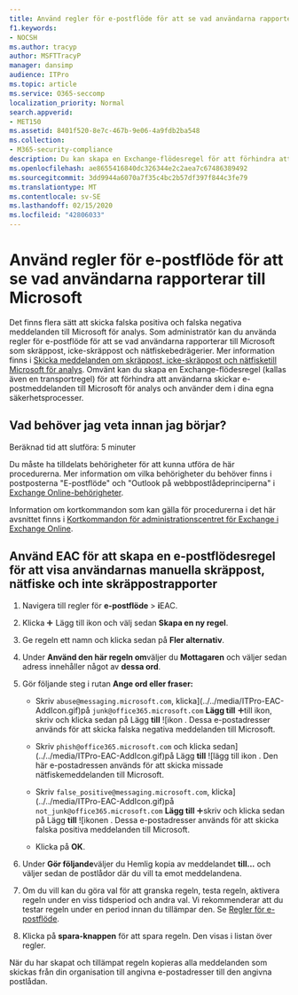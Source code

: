 ```yaml
---
title: Använd regler för e-postflöde för att se vad användarna rapporterar till Microsoft
f1.keywords:
- NOCSH
ms.author: tracyp
author: MSFTTracyP
manager: dansimp
audience: ITPro
ms.topic: article
ms.service: O365-seccomp
localization_priority: Normal
search.appverid:
- MET150
ms.assetid: 8401f520-8e7c-467b-9e06-4a9fdb2ba548
ms.collection:
- M365-security-compliance
description: Du kan skapa en Exchange-flödesregel för att förhindra att användarna skickar e-postmeddelanden till Microsoft för analys och använder dem i dina egna säkerhetsprocesser
ms.openlocfilehash: ae8655416840dc326344e2c2aea7c67486389492
ms.sourcegitcommit: 3dd9944a6070a7f35c4bc2b57df397f844c3fe79
ms.translationtype: MT
ms.contentlocale: sv-SE
ms.lasthandoff: 02/15/2020
ms.locfileid: "42806033"
---
```

# <a name="use-mail-flow-rules-to-see-what-your-users-are-reporting-to-microsoft"></a>Använd regler för e-postflöde för att se vad användarna rapporterar till Microsoft

Det finns flera sätt att skicka falska positiva och falska negativa meddelanden till Microsoft för analys. Som administratör kan du använda regler för e-postflöde för att se vad användarna rapporterar till Microsoft som skräppost, icke-skräppost och nätfiskebedrägerier. Mer information finns i [Skicka meddelanden om skräppost, icke-skräppost och nätfisketill Microsoft för analys](submit-spam-non-spam-and-phishing-scam-messages-to-microsoft-for-analysis.md). Omvänt kan du skapa en Exchange-flödesregel (kallas även en transportregel) för att förhindra att användarna skickar e-postmeddelanden till Microsoft för analys och använder dem i dina egna säkerhetsprocesser.

## <a name="what-do-you-need-to-know-before-you-begin"></a>Vad behöver jag veta innan jag börjar?

Beräknad tid att slutföra: 5 minuter

Du måste ha tilldelats behörigheter för att kunna utföra de här procedurerna. Mer information om vilka behörigheter du behöver finns i postposterna "E-postflöde" och "Outlook på webbpostlådeprinciperna" i [Exchange Online-behörigheter](https://docs.microsoft.com/exchange/permissions-exo/feature-permissions#exchange-online-permissions).

Information om kortkommandon som kan gälla för procedurerna i det här avsnittet finns i [Kortkommandon för administrationscentret för Exchange i Exchange Online](https://docs.microsoft.com/Exchange/accessibility/keyboard-shortcuts-in-admin-center).

## <a name="use-the-eac-to-create-a-mail-flow-rule-to-view-users-manual-junk-phishing-and-not-junk-reports"></a>Använd EAC för att skapa en e-postflödesregel för att visa användarnas manuella skräppost, nätfiske och inte skräppostrapporter

1. Navigera till regler för **e-postflöde** \> **i**EAC.

2. Klicka ![på](../../media/ITPro-EAC-AddIcon.gif) Lägg till ikon och välj sedan **Skapa en ny regel**.

3. Ge regeln ett namn och klicka sedan på **Fler alternativ**.

4. Under **Använd den här regeln om**väljer du **Mottagaren** och väljer sedan adress innehåller något av **dessa ord**.

5. Gör följande steg i rutan **Ange ord eller fraser:**

   - Skriv `abuse@messaging.microsoft.com`, klicka](../../media/ITPro-EAC-AddIcon.gif)på `junk@office365.microsoft.com` **Lägg till** ![lägg](../../media/ITPro-EAC-AddIcon.gif)till ikon, skriv och klicka sedan på Lägg **till** ![ikon . Dessa e-postadresser används för att skicka falska negativa meddelanden till Microsoft.

   - Skriv `phish@office365.microsoft.com` och klicka sedan](../../media/ITPro-EAC-AddIcon.gif)på Lägg **till** ![lägg till ikon . Den här e-postadressen används för att skicka missade nätfiskemeddelanden till Microsoft.

   - Skriv `false_positive@messaging.microsoft.com`, klicka](../../media/ITPro-EAC-AddIcon.gif)på `not_junk@office365.microsoft.com` **Lägg till** ![ikonen,](../../media/ITPro-EAC-AddIcon.gif)skriv och klicka sedan på Lägg **till** ![ikonen . Dessa e-postadresser används för att skicka falska positiva meddelanden till Microsoft.

   - Klicka på **OK**.

6. Under **Gör följande**väljer du Hemlig kopia av meddelandet **till...** och väljer sedan de postlådor där du vill ta emot meddelandena.

7. Om du vill kan du göra val för att granska regeln, testa regeln, aktivera regeln under en viss tidsperiod och andra val. Vi rekommenderar att du testar regeln under en period innan du tillämpar den. Se [Regler för e-postflöde](https://docs.microsoft.com/Exchange/policy-and-compliance/mail-flow-rules/mail-flow-rule-procedures).

8. Klicka på **spara-knappen** för att spara regeln. Den visas i listan över regler.

När du har skapat och tillämpat regeln kopieras alla meddelanden som skickas från din organisation till angivna e-postadresser till den angivna postlådan.
